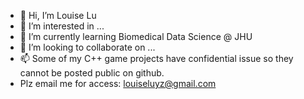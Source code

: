 - 👋 Hi, I’m Louise Lu
- 👀 I’m interested in ...
- 🌱 I’m currently learning Biomedical Data Science @ JHU
- 💞️ I’m looking to collaborate on ...
- 📫 Some of my C++ game projects have confidential issue so they cannot be posted public on github. 
- Plz email me for access: louiseluyz@gmail.com

<!---
L0U153/L0U153 is a ✨ special ✨ repository because its `README.md` (this file) appears on your GitHub profile.
You can click the Preview link to take a look at your changes.
--->
